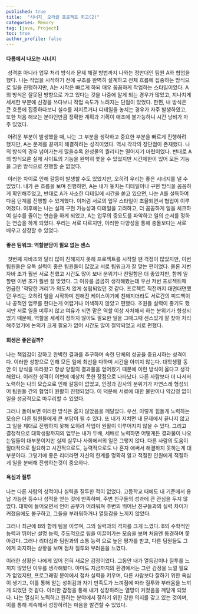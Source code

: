 ```yaml
---
published: true
title:  "시너지_ 오라클 프로젝트 회고(2)"
categories: Memory
tag: [java, Project] 
toc: true
author_profile: false 
---
```




#### 다름에서 나오는 시너지

​     성격뿐 아니라 업무 처리 방식과 문제 해결 방법까지 나와는 정반대인 팀원  A와 협업을 했다. 나는 작업을 시작하기 전에 구조를 완벽히 설계하고 전체 흐름에 집중하는 방식으로 일을 진행하지만, A는 시작은 빠르게 하되 매우 꼼꼼하게 작업하는 스타일이었다. A의 방식은 잘못된 방향으로 가고 있다는 것을 나중에 알게 되는 경우가 많았고, 지나치게 세세한 부분에 신경을 쓰다보니 작업 속도가 느려지는 단점이 있었다. 한편, 내 방식은 큰 흐름에 집중하다보니 실수를 저지르거나 디테일을 놓치는 경우가 자주 발생하였고, 또한 처음 해보는 분야인만큼 정확한 계획과 기획이 애초에 불가능하니 시간 낭비가 자주 있었다.

​	어려운 부분이 발생했을 때, 나는 그 부분을 생략하고 중요한 부분을 빠르게 진행하려 했지만, A는 문제를 끝까지 해결하려는 성격이었다. 역시 각각의 장단점이 존재했다. 나의 방식의 경우 넘어가는게 많을수록 완성물의 퀄리티는 떨어지기 마련이었다. 반대로 A의 방식으론 실제 사이트의 기능을 완벽히 쫓을 수 있었지만 시간제한이 있어 모든 기능을 그런 방식으로 진행할 순 없었다. 

​	이러한 차이로 인해 갈등이 발생할 수도 있었지만, 오히려 우리는 좋은 시너지를 낼 수 있었다. 내가 큰 흐름을 보며 진행하면, A는 내가 놓치는 디테일이나 구현 방식을 꼼꼼하게 확인해주었고, 반대로 A가 사소한 디테일에 시간을 쏟고 있으면, 나는 A를 설득하여 다음 단계를 진행할 수 있게했다. 이처럼 서로의 업무 스타일이 조율되면서 협업이 이루어졌다. 이후에는 나는 실제 구현 가능성과 디테일을 고려하고, 더 꼼꼼하게 일을 체크하여 실수를 줄이는 연습을 하게 되었고, A는 업무의 중요도를 파악하고 일의 순서를 정하는 연습을 하게 되었다. 우리는 서로 다르지만,  이러한 다양성을 통해 충돌보다는 서로 배우고 성장할 수 있었다.



#### 좋은 팀워크: 역할분담이 필요 없는 센스 

​	 첫번째 자바조와 달리 많이 친해지지 못해 프로젝트를 시작할 땐 걱정이 많았지만, 이번 팀원들은 유독 실력이 좋은 팀원들이 많았고 서로 팀워크가 잘 맞는 편이었다. 물론 저번 자바 조가 훨씬 서로 친했고 시간도 많이 보내 분위기나 친밀함은 더 좋았지만, 함께 일할땐 이번 조가 훨씬 잘 맞았다. 그 이유를 곰곰히 생각해봤는데 우선 저번 프로젝트때 언급한 '적당한 거리'가 의도치 않게 성립되었던 것 같다. 프로젝트 직전까지 대면대면했던 우리는 오히려 일을 시작하며 친해진 케이스이기에 친해지더라도 서로간의 피드백이나 공적인 업무를 한다는게 어렵거나 어색하지 않았고 편했다. 조원들 실력이 좋기도 했지만 서로 일을 미루지 않고 여유가 되면 맡은 역할 이상 자처해서 하는 분위기가 형성되었기 때문에, 역할을 세세히 정하지 않아도 필요한 일을 그때그때 센스있게 잘 찾아 처리해주었기에 논의가 크게 필요가 없어 시간도 많이 절약되었고 서로 편했다.



#### 희생은 좋은걸까?

나는 책임감이 강하고 완벽한 결과를 추구하며 속한 단체의 성공을 중요시하는 성격이다. 이러한 성향으로 인해 모든 일에 최선을 다하며 시간을 아끼지 않는다. 대학생활 동안 이 방식을 따라왔고 항상 양질의 결과물을 얻어왔기 때문에 이런 방식이 옳다고 생각해왔다. 이러한 성격이 이번에 예상치 못한 장점으로 나타났다. 다른 사람보다 더 나서서 노력하는 나의 모습으로 인해 갈등이 없었고, 인정과 감사의 분위기가 자연스레 형성되어 팀원들 간의 협업이 원활히 진행되었다. 이 덕분에 서로에 대한 불만이나 악감정 없이 일을 성공적으로 마무리할 수 있었다.

그러나 돌아보면 이러한 방식은 옳지 않았음을 깨달았다.  우선, 이렇게 힘들게 노력하는 모습은 다른 팀원들에게 큰 부담이 될 수 있다. 또 내가 지치면 내 문제에서 끝나지 않고 그 일을 제대로 진행하지 못해 오히려 작업이 원활이 이루어지지 않을 수 있다. 그리고 결정적으로 대학생활까지의 업무는 내가 두배, 세배로 노력하면 어떻게든 결과물이 나오는일들이 대부분이지만 실제 실무나 사회에서의 일은 그렇지 않다. 다른 사람의 도움이 절대적으로 필요하고 시간적으로도, 능력적으로도 나 혼자 애써서 해결하지 못하는게 대부분이다. 그렇기에 좋은 리더라면 자신의 한계를 명확히 알고 적절한 인원에게 적절하게 일을 분배해 진행하는것이 중요하다. 



#### 욕심과 질투

나는 다른 사람의 성적이나 실력을 질투한 적이 없었다. 고등학교 때에도 내 기준에서 용납 가능한 등수나 성적을 얻는 것에 만족하며, 주변 친구들의 성과에 큰 관심을 두지 않았다. 대학에 들어오면서 언어 공부가 어려워져 주변의 뛰어난 친구들과의 실력 차이가 커졌음에도 불구하고, 그들을 부러워하거나 열등감을 느끼지 않았다. 

그러나 최근에 B와 함께 팀을 이루며, 그의 실력과의 격차를 크게 느꼈다. B의 수학적인 능력과 뛰어난 설명 능력, 주도적으로 팀을 이끌어가는 모습을 보며 처음엔 동경하며 쫓아갔다. 그러나 리더십과 팀원과의 소통 능력 으로 높은 평가를 받고, 다른 팀원들도 그에게 의지하는 상황을 보며 점차 질투와 부러움을 느꼈다. 

이러한 상황은 나에게 있어 전혀 새로운 감정이었다. 그동안 내가 열등감이나 질투를 느끼지 않았던 이유를 생각해봤다. 아마도 지금까지의 환경에서는 그런 감정을 느낄 필요가 없었지만,  프로그래밍 분야에서 점차 실력을 키우며, 다른 사람보다 잘하기 위한 욕심이 생기고, 이를 통해 얻는 성취감과 자기 만족도가 느껴짐에 따라 질투와 부러움을 느끼게 되었던 것 같다. 이러한 감정을 통해 내가 성장하려는 열망이 커졌음을 깨닫게 되었다. 나는 열심히 노력하고 원하는 분야에서 잘하기 위한 강한 의지를 갖고 있는 것이며, 이를 통해 계속해서 성장하려는 마음을 발견할 수 있었다. 
